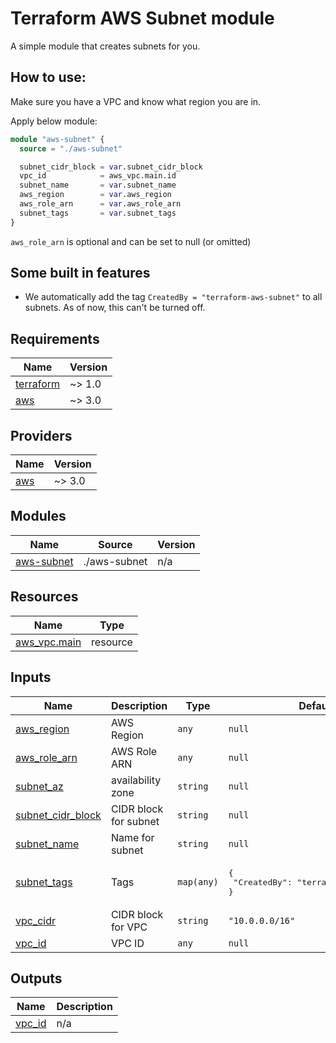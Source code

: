 # Terraform AWS Subnet module

A simple module that creates subnets for you.

## How to use:

Make sure you have a VPC and know what region you are in.

Apply below module:

```terraform
module "aws-subnet" {
  source = "./aws-subnet"

  subnet_cidr_block = var.subnet_cidr_block
  vpc_id            = aws_vpc.main.id
  subnet_name       = var.subnet_name
  aws_region        = var.aws_region
  aws_role_arn      = var.aws_role_arn
  subnet_tags       = var.subnet_tags
}
```
`aws_role_arn` is optional and can be set to null (or omitted)

## Some built in features

* We automatically add the tag `CreatedBy = "terraform-aws-subnet"` to all subnets. As of now, this can't be turned off.

<!-- BEGIN_TF_DOCS -->
## Requirements

| Name | Version |
|------|---------|
| <a name="requirement_terraform"></a> [terraform](#requirement\_terraform) | ~> 1.0 |
| <a name="requirement_aws"></a> [aws](#requirement\_aws) | ~> 3.0 |

## Providers

| Name | Version |
|------|---------|
| <a name="provider_aws"></a> [aws](#provider\_aws) | ~> 3.0 |

## Modules

| Name | Source | Version |
|------|--------|---------|
| <a name="module_aws-subnet"></a> [aws-subnet](#module\_aws-subnet) | ./aws-subnet | n/a |

## Resources

| Name | Type |
|------|------|
| [aws_vpc.main](https://registry.terraform.io/providers/hashicorp/aws/latest/docs/resources/vpc) | resource |

## Inputs

| Name | Description | Type | Default | Required |
|------|-------------|------|---------|:--------:|
| <a name="input_aws_region"></a> [aws\_region](#input\_aws\_region) | AWS Region | `any` | `null` | no |
| <a name="input_aws_role_arn"></a> [aws\_role\_arn](#input\_aws\_role\_arn) | AWS Role ARN | `any` | `null` | no |
| <a name="input_subnet_az"></a> [subnet\_az](#input\_subnet\_az) | availability zone | `string` | `null` | no |
| <a name="input_subnet_cidr_block"></a> [subnet\_cidr\_block](#input\_subnet\_cidr\_block) | CIDR block for subnet | `string` | `null` | no |
| <a name="input_subnet_name"></a> [subnet\_name](#input\_subnet\_name) | Name for subnet | `string` | `null` | no |
| <a name="input_subnet_tags"></a> [subnet\_tags](#input\_subnet\_tags) | Tags | `map(any)` | <pre>{<br>  "CreatedBy": "terraform-aws-subnet"<br>}</pre> | no |
| <a name="input_vpc_cidr"></a> [vpc\_cidr](#input\_vpc\_cidr) | CIDR block for VPC | `string` | `"10.0.0.0/16"` | no |
| <a name="input_vpc_id"></a> [vpc\_id](#input\_vpc\_id) | VPC ID | `any` | `null` | no |

## Outputs

| Name | Description |
|------|-------------|
| <a name="output_vpc_id"></a> [vpc\_id](#output\_vpc\_id) | n/a |
<!-- END_TF_DOCS -->
<!-- END_TF_DOCS -->
